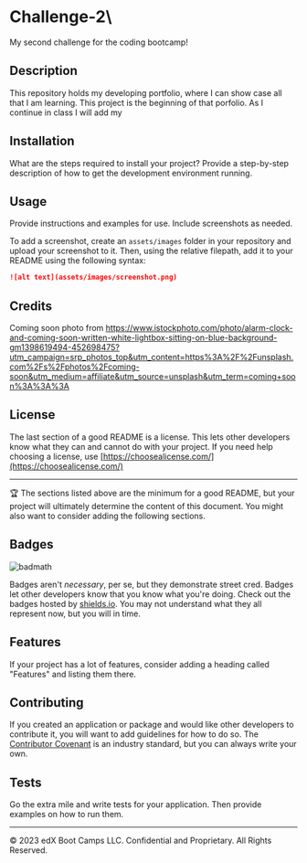 # Challenge-2\
My second challenge for the coding bootcamp! 

## Description 

This repository holds my developing portfolio, where I can show case all that I am learning. This project is the beginning of that porfolio. As I continue in class I will add my 




## Installation

What are the steps required to install your project? Provide a step-by-step description of how to get the development environment running.


## Usage 

Provide instructions and examples for use. Include screenshots as needed. 

To add a screenshot, create an `assets/images` folder in your repository and upload your screenshot to it. Then, using the relative filepath, add it to your README using the following syntax:

```md
![alt text](assets/images/screenshot.png)
```


## Credits

Coming soon photo from https://www.istockphoto.com/photo/alarm-clock-and-coming-soon-written-white-lightbox-sitting-on-blue-background-gm1398619494-452698475?utm_campaign=srp_photos_top&utm_content=https%3A%2F%2Funsplash.com%2Fs%2Fphotos%2Fcoming-soon&utm_medium=affiliate&utm_source=unsplash&utm_term=coming+soon%3A%3A%3A


## License

The last section of a good README is a license. This lets other developers know what they can and cannot do with your project. If you need help choosing a license, use [https://choosealicense.com/](https://choosealicense.com/)


---

🏆 The sections listed above are the minimum for a good README, but your project will ultimately determine the content of this document. You might also want to consider adding the following sections.

## Badges

![badmath](https://img.shields.io/github/languages/top/nielsenjared/badmath)

Badges aren't _necessary_, per se, but they demonstrate street cred. Badges let other developers know that you know what you're doing. Check out the badges hosted by [shields.io](https://shields.io/). You may not understand what they all represent now, but you will in time.

## Features

If your project has a lot of features, consider adding a heading called "Features" and listing them there.

## Contributing

If you created an application or package and would like other developers to contribute it, you will want to add guidelines for how to do so. The [Contributor Covenant](https://www.contributor-covenant.org/) is an industry standard, but you can always write your own.

## Tests

Go the extra mile and write tests for your application. Then provide examples on how to run them.

---

© 2023 edX Boot Camps LLC. Confidential and Proprietary. All Rights Reserved.
